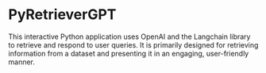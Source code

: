 # PyRetrieverGPT
This interactive Python application uses OpenAI and the Langchain library to retrieve and respond to user queries. It is primarily designed for retrieving information from a dataset and presenting it in an engaging, user-friendly manner.

